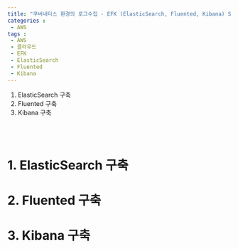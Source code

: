 ```yaml
---
title: "쿠버네티스 환경의 로그수집 - EFK (ElasticSearch, Fluented, Kibana) Stack 구축 "
categories :	
 - AWS
tags : 
 - AWS
 - 클라우드
 - EFK
 - ElasticSearch
 - Fluented
 - Kibana
---
```


1. ElasticSearch 구축
2. Fluented 구축
3. Kibana 구축
<br/>
<br/>

# 1. ElasticSearch 구축

# 2. Fluented 구축

# 3. Kibana 구축